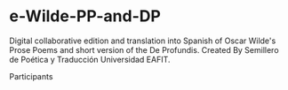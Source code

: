 # e-Wilde-PP-and-DP
Digital collaborative edition and translation into Spanish of Oscar Wilde's Prose Poems and short version of the De Profundis. Created By Semillero de Poética y Traducción Universidad EAFIT.

Participants
